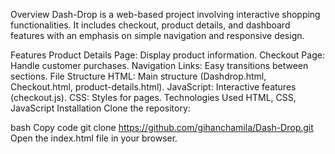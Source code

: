 Overview
Dash-Drop is a web-based project involving interactive shopping functionalities. It includes checkout, product details, and dashboard features with an emphasis on simple navigation and responsive design.

Features
Product Details Page: Display product information.
Checkout Page: Handle customer purchases.
Navigation Links: Easy transitions between sections.
File Structure
HTML: Main structure (Dashdrop.html, Checkout.html, product-details.html).
JavaScript: Interactive features (checkout.js).
CSS: Styles for pages.
Technologies Used
HTML, CSS, JavaScript
Installation
Clone the repository:

bash
Copy code
git clone https://github.com/gihanchamila/Dash-Drop.git
Open the index.html file in your browser.

